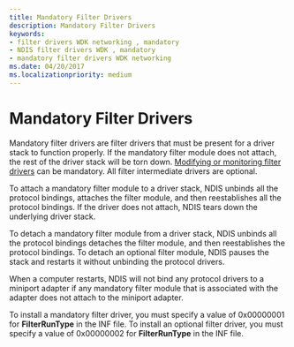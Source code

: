```yaml
---
title: Mandatory Filter Drivers
description: Mandatory Filter Drivers
keywords:
- filter drivers WDK networking , mandatory
- NDIS filter drivers WDK , mandatory
- mandatory filter drivers WDK networking
ms.date: 04/20/2017
ms.localizationpriority: medium
---
```


# Mandatory Filter Drivers





Mandatory filter drivers are filter drivers that must be present for a driver stack to function properly. If the mandatory filter module does not attach, the rest of the driver stack will be torn down. [Modifying or monitoring filter drivers](types-of-filter-drivers.md) can be mandatory. All filter intermediate drivers are optional.

To attach a mandatory filter module to a driver stack, NDIS unbinds all the protocol bindings, attaches the filter module, and then reestablishes all the protocol bindings. If the driver does not attach, NDIS tears down the underlying driver stack.

To detach a mandatory filter module from a driver stack, NDIS unbinds all the protocol bindings detaches the filter module, and then reestablishes the protocol bindings. To detach an optional filter module, NDIS pauses the stack and restarts it without unbinding the protocol drivers.

When a computer restarts, NDIS will not bind any protocol drivers to a miniport adapter if any mandatory filter module that is associated with the adapter does not attach to the miniport adapter.

To install a mandatory filter driver, you must specify a value of 0x00000001 for **FilterRunType** in the INF file. To install an optional filter driver, you must specify a value of 0x00000002 for **FilterRunType** in the INF file.

 

 





